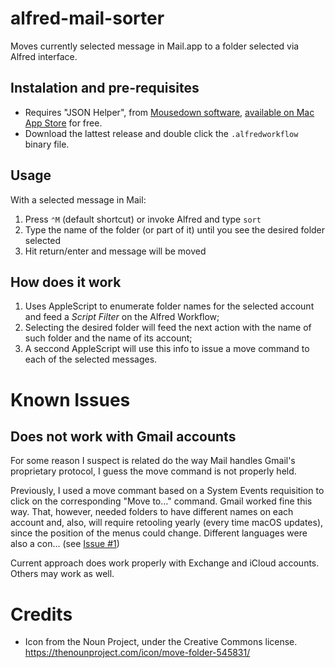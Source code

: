 # alfred-mail-sorter
 Moves currently selected message in Mail.app to a folder selected via Alfred interface.

## Instalation and pre-requisites
- Requires "JSON Helper", from [Mousedown software](https://www.mousedown.net/software/JSONHelper.html), [available on Mac App Store](https://apps.apple.com/br/app/json-helper-for-applescript/id453114608?mt=12) for free.
- Download the lattest release and double click the `.alfredworkflow` binary file.

## Usage
With a selected message in Mail:

1. Press `⌃M` (default shortcut) or invoke Alfred and type `sort`
2. Type the name of the folder (or part of it) until you see the desired folder selected
3. Hit return/enter and message will be moved

## How does it work
1. Uses AppleScript to enumerate folder names for the selected account and feed a *Script Filter* on the Alfred Workflow;
2. Selecting the desired folder will feed the next action with the name of such folder and the name of its account;
3. A seccond AppleScript will use this info to issue a move command to each of the selected messages.

# Known Issues

## Does not work with Gmail accounts
For some reason I suspect is related do the way Mail handles Gmail's proprietary protocol, I guess the move command is not properly held.

Previously, I used a move commant based on a System Events requisition to click on the corresponding "Move to…" command. Gmail worked fine this way. That, however, needed folders to have different names on each account and, also, will require retooling yearly (every time macOS updates), since the position of the menus could change. Different languages were also a con… (see [Issue #1](https://github.com/ldebritto/alfred-mail-sorter/issues/1))

Current approach does work properly with Exchange and iCloud accounts. Others may work as well.

# Credits
- Icon from the Noun Project, under the Creative Commons license.
https://thenounproject.com/icon/move-folder-545831/
